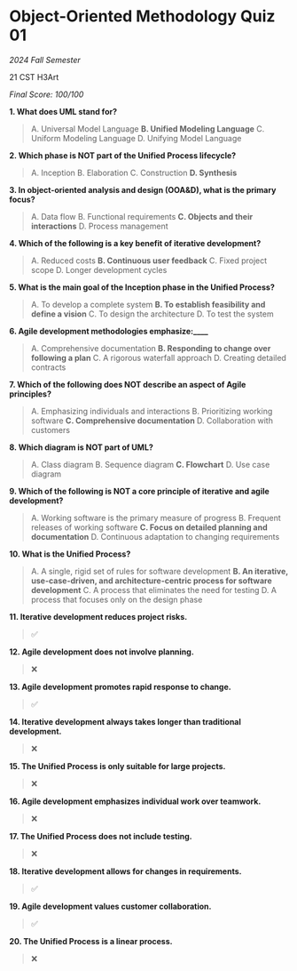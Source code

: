 # Object-Oriented Methodology Quiz 01

*2024 Fall Semester*

$\text{21 CST H3Art}$

*Final Score: 100/100*

**1. What does UML stand for?**

> A. Universal Model Language
> **B. Unified Modeling Language**
> C. Uniform Modeling Language
> D. Unifying Model Language

**2. Which phase is NOT part of the Unified Process lifecycle?**

> A. Inception
> B. Elaboration
> C. Construction
> **D. Synthesis**

**3. In object-oriented analysis and design (OOA&D), what is the primary focus?**

> A. Data flow
> B. Functional requirements
> **C. Objects and their interactions**
> D. Process management

**4. Which of the following is a key benefit of iterative development?**

> A. Reduced costs
> **B. Continuous user feedback**
> C. Fixed project scope
> D. Longer development cycles

**5. What is the main goal of the Inception phase in the Unified Process?**

> A. To develop a complete system
> **B. To establish feasibility and define a vision**
> C. To design the architecture
> D. To test the system

**6. Agile development methodologies emphasize:____**

> A. Comprehensive documentation
> **B. Responding to change over following a plan**
> C. A rigorous waterfall approach
> D. Creating detailed contracts

**7. Which of the following does NOT describe an aspect of Agile principles?**

> A. Emphasizing individuals and interactions
> B. Prioritizing working software
> **C. Comprehensive documentation**
> D. Collaboration with customers

**8. Which diagram is NOT part of UML?**

> A. Class diagram
> B. Sequence diagram
> **C. Flowchart**
> D. Use case diagram

**9. Which of the following is NOT a core principle of iterative and agile development?**

> A. Working software is the primary measure of progress
> B. Frequent releases of working software
> **C. Focus on detailed planning and documentation**
> D. Continuous adaptation to changing requirements

**10. What is the Unified Process?**

> A. A single, rigid set of rules for software development
> **B. An iterative, use-case-driven, and architecture-centric process for software development**
> C. A process that eliminates the need for testing
> D. A process that focuses only on the design phase

**11. Iterative development reduces project risks.**

> ✅

**12. Agile development does not involve planning.**

> ❌

**13. Agile development promotes rapid response to change.**

> ✅

**14. Iterative development always takes longer than traditional development.**

> ❌

**15. The Unified Process is only suitable for large projects.**

> ❌

**16. Agile development emphasizes individual work over teamwork.**

> ❌

**17. The Unified Process does not include testing.**

> ❌

**18. Iterative development allows for changes in requirements.**

> ✅

**19. Agile development values customer collaboration.**

> ✅

**20. The Unified Process is a linear process.**

> ❌